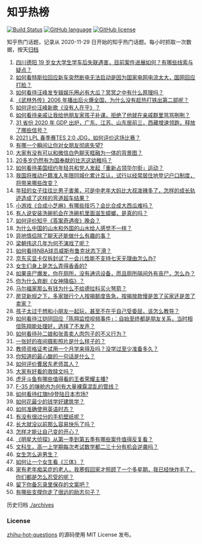 # 知乎热榜
[![Build Status](https://github.com/ToWeLong/zhihu-hot-questions/workflows/CI/badge.svg)](https://github.com/ToWeLong/zhihu-hot-questions/actions)
[![GitHub language](https://img.shields.io/badge/language-golang-orange.svg)](https://golang.org/)
[![GitHub license](https://img.shields.io/github/license/ToWeLong/zhihu-hot-questions)](https://github.com/ToWeLong/zhihu-hot-questions/blob/main/LICENSE)

知乎热门话题，记录从 2020-11-29 日开始的知乎热门话题。每小时抓取一次数据，按天[归档](./archives)

<!-- BEGIN -->

1. [四川德阳 19 岁女大学生学车后失联遇害，目前案件进展如何？有哪些线索与疑点？](https://www.zhihu.com/question/442077436)
1. [如何看特斯拉回应新车突然断电无法启动是因为国家电网电流太大，国网回应打脸？](https://www.zhihu.com/question/442049252)
1. [如何看待汪峰发专辑娱乐圈必有大瓜？冥冥之中有什么原理吗？](https://www.zhihu.com/question/389238191)
1. [《武林外传》2006 年播出后火爆全国，为什么没有趁热打铁出第二部呢？](https://www.zhihu.com/question/440059226)
1. [如何评价汪峰新歌《没有人在乎》？](https://www.zhihu.com/question/442133570)
1. [如何看待亲戚让我给他朋友家孩子补课，拒绝了他就在亲戚群里骂骂咧咧？](https://www.zhihu.com/question/441427059)
1. [31 省份 2020 年 GDP 出炉，广东、江苏、山东居前三，西藏增速领跑，释放了哪些信号？](https://www.zhihu.com/question/441959527)
1. [2021 LPL 春季赛TES 2:0 JDG，如何评价这场比赛？](https://www.zhihu.com/question/442184261)
1. [有哪一个瞬间让你对女朋友彻底失望?](https://www.zhihu.com/question/325481697)
1. [大家有没有可以和微信白色聊天框融为一体的背景图？](https://www.zhihu.com/question/379486356)
1. [20多岁仍然有为国奉献的壮志这幼稚吗？](https://www.zhihu.com/question/441707965)
1. [如何看待美国纽约年轻共和党人发起「重新占领华尔街」运动？](https://www.zhihu.com/question/442154359)
1. [我国将推动户籍准入年限同城化累计互认，试行以经常居住地登记户口制度，将带来哪些改变？](https://www.zhihu.com/question/442190036)
1. [年轻的女子往往比男子害羞，可是中老年大妈比大叔泼辣多了，怎样的成长轨迹造成了这样的弯道超车结果？](https://www.zhihu.com/question/436956581)
1. [小游戏《合成小芝麻》有哪些技巧？会比合成大西瓜难吗？](https://www.zhihu.com/question/441875120)
1. [有人说安装洗碗机会在洗碗机里面滋生蟑螂，是真的吗？](https://www.zhihu.com/question/45090578)
1. [如何评价知乎《答案奇遇夜》晚会？](https://www.zhihu.com/question/441882176)
1. [为什么中国的山水和外国的山水给人感觉不一样？](https://www.zhihu.com/question/66202297)
1. [异地情侣除了聊天还能做什么有趣的事？](https://www.zhihu.com/question/25065241)
1. [梁朝伟这几年为何不演戏了呢？](https://www.zhihu.com/question/434429412)
1. [如何看待NBA球员威斯布鲁克状态下滑？](https://www.zhihu.com/question/441649213)
1. [京东买显卡仅拆封试了一会儿性能不支持七天无理由怎么办?](https://www.zhihu.com/question/419064671)
1. [女生们身上是怎么弄得香香的?](https://www.zhihu.com/question/285951733)
1. [如果丧尸爆发，你在厕所，没有通讯设备，而且厕所隔间外有丧尸，怎么办？](https://www.zhihu.com/question/432520725)
1. [你为什么弃剧《女神降临》？](https://www.zhihu.com/question/440465824)
1. [马尔福家那么有钱为什么不给德拉科买火弩箭？](https://www.zhihu.com/question/441865889)
1. [房贷新规之下，多家银行个人按揭额度告急，按揭放款慢是苦了买家还是苦了卖家？](https://www.zhihu.com/question/441135337)
1. [孩子太过于想和小朋友一起玩，甚至不在乎自己受委屈，该怎么教导？](https://www.zhihu.com/question/441465630)
1. [如何看待江铠同回应「陈翔监控视频事件」：自始至终都是朋友关系，当时相信陈翔能处理好，选择了不发声？](https://www.zhihu.com/question/442037797)
1. [如何看待孙二娘和张青卖人肉包子的不义行为？](https://www.zhihu.com/question/351607218)
1. [一张好的夜间摄影照片是什么样子的？](https://www.zhihu.com/question/41387323)
1. [教师资格证考试用一个月学来得及吗？没学过至少准备多久？](https://www.zhihu.com/question/412569772)
1. [你知道的最心酸的一句话是什么？](https://www.zhihu.com/question/403124317)
1. [如何评价曹居东老师其人？](https://www.zhihu.com/question/30885520)
1. [大家有好看的救赎文吗？](https://www.zhihu.com/question/392423087)
1. [虎牙斗鱼有哪些值得看的王者荣耀主播?](https://www.zhihu.com/question/434331729)
1. [F-35 的弹舱内为何有大量裸露混乱的管线？](https://www.zhihu.com/question/381871099)
1. [如何看待红旗h9登陆日本市场?](https://www.zhihu.com/question/441483195)
1. [如何花最少的钱学好建筑学？](https://www.zhihu.com/question/439341590)
1. [如何准确使用英语时态？](https://www.zhihu.com/question/31924369)
1. [有没有很过分的手机壁纸呢？](https://www.zhihu.com/question/313536857)
1. [长大就没以前那么容易快乐了吗？](https://www.zhihu.com/question/439652828)
1. [怎样才能让自己变的开心？](https://www.zhihu.com/question/438865138)
1. [《明星大侦探》从第一季到第五季有哪些案件值得反复看？](https://www.zhihu.com/question/305086250)
1. [文科生，高一上学期每次考试数学都二三十分有机会逆袭吗？](https://www.zhihu.com/question/439648583)
1. [女生怎么追男生？](https://www.zhihu.com/question/20250938)
1. [如何让一个女生看《三体》？](https://www.zhihu.com/question/438629445)
1. [家有老年痴呆症的老人，我寒假回家才照顾了一个多星期，我已经快炸毛了，你们都是怎么忍受的呢？](https://www.zhihu.com/question/39952242)
1. [留下你备忘录里保存的文案吧？](https://www.zhihu.com/question/438064076)
1. [有哪些支撑你走了很远的励志句子？](https://www.zhihu.com/question/347077309)

<!-- END -->

历史归档 [./archives](./archives)


### License
[zhihu-hot-questions](https://github.com/towelong/zhihu-hot-questions) 的源码使用 MIT License 发布。